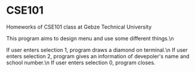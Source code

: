 # CSE101
Homeworks of CSE101 class at Gebze Technical University

This program aims to design menu and use some different things.\n

If user enters selection 1, program draws a diamond on terminal.\n
If user enters selection 2, program gives an information of devepoler's name and school number.\n
If user enters selection 0, program closes. 

